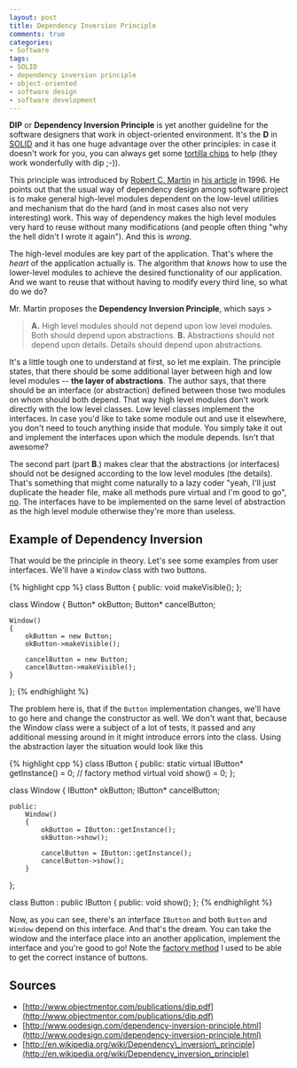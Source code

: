 ```yaml
---
layout: post
title: Dependency Inversion Principle
comments: true
categories:
- Software
tags:
- SOLID
- dependency inversion principle
- object-oriented
- software design
- software development
---
```

**DIP** or **Dependency Inversion Principle** is yet another guideline for the
software designers that work in object-oriented environment. It's the **D** in
[SOLID](/2011/08/05/solid-object-oriented-design/
"SOLID Object-Oriented Design") and it has one huge advantage over the other
principles: in case it doesn't work for you, you can always get some [tortilla
chips](http://en.wikipedia.org/wiki/Dip_%28food%29) to help (they work
wonderfully with dip ;-)).

This principle was introduced by [Robert C.
Martin](http://en.wikipedia.org/wiki/Robert_C._Martin) in [his
article](http://www.objectmentor.com/publications/dip.pdf) in 1996. He points
out that the usual way of dependency design among software project is to make
general high-level modules dependent on the low-level utilities and mechanism
that do the hard (and in most cases also not very interesting) work. This way
of dependency makes the high level modules very hard to reuse without many
modifications (and people often thing "why the hell didn't I wrote it again").
And this is _wrong_.

The high-level modules are key part of the application. That's where the
_heart_ of the application actually is. The algorithm that _knows_ how to use
the lower-level modules to achieve the desired functionality of our
application. And we want to reuse that without having to modify every third
line, so what do we do?

Mr. Martin proposes the **Dependency Inversion Principle**, which says >

> **A.** High level modules should not depend upon low level modules. Both
should depend upon abstractions. **B.** Abstractions should not depend upon
details. Details should depend upon abstractions.

It's a little tough one to understand at first, so let me explain. The
principle states, that there should be some additional layer between high and
low level modules -- **the layer of abstractions**. The author says, that there
should be an interface (or abstraction) defined between those two modules on
whom should both depend. That way high level modules don't work directly with
the low level classes. Low level classes implement the interfaces. In case
you'd like to take some module out and use it elsewhere, you don't need to
touch anything inside that module. You simply take it out and implement the
interfaces upon which the module depends. Isn't that awesome?

The second part (part **B**.) makes clear that the abstractions (or
interfaces) should not be designed according to the low level modules (the
details). That's something that might come naturally to a lazy coder "yeah,
I'll just duplicate the header file, make all methods pure virtual and I'm good
to go", [no](http://www.youtube.com/watch?v=X21mJh6j9i4). The interfaces have
to be implemented on the same level of abstraction as the high level module
otherwise they're more than useless.

## Example of Dependency Inversion

That would be the principle in theory. Let's see some examples from user
interfaces. We'll have a `Window` class with two buttons.

{% highlight cpp %}
class Button
{
    public:
        void makeVisible();
};

class Window
{
    Button* okButton;
    Button* cancelButton;

    Window()
    {
        okButton = new Button;
        okButton->makeVisible();

        cancelButton = new Button;
        cancelButton->makeVisible();
    }

};
{% endhighlight %}

The problem here is, that if the `Button` implementation changes, we'll have
to go here and change the constructor as well. We don't want that, because the
Window class were a subject of a lot of tests, it passed and any additional
messing around in it might introduce errors into the class. Using the
abstraction layer the situation would look like this


{% highlight cpp %}
class IButton
{
    public:
        static virtual IButton* getInstance() = 0; // factory method
        virtual void show() = 0;
};

class Window
{
    IButton* okButton;
    IButton* cancelButton;

    public:
        Window()
        {
            okButton = IButton::getInstance();
            okButton->show();

            cancelButton = IButton::getInstance();
            cancelButton->show();
        }
};

class Button : public IButton
{
    public:
        void show();
};
{% endhighlight %}


Now, as you can see, there's an interface `IButton` and both `Button` and
`Window` depend on this interface. And that's the dream. You can take the
window and the interface place into an another application, implement the
interface and you're good to go! Note the [factory
method](http://linuxwell.wordpress.com/2011/07/22/design-patterns-factory-method/
"Design Patterns: Factory Method") I used to be able to get the correct
instance of buttons.

## Sources
- [http://www.objectmentor.com/publications/dip.pdf](http://www.objectmentor.com/publications/dip.pdf)
- [http://www.oodesign.com/dependency-inversion-principle.html](http://www.oodesign.com/dependency-inversion-principle.html)
- [http://en.wikipedia.org/wiki/Dependency\_inversion\_principle](http://en.wikipedia.org/wiki/Dependency_inversion_principle)
